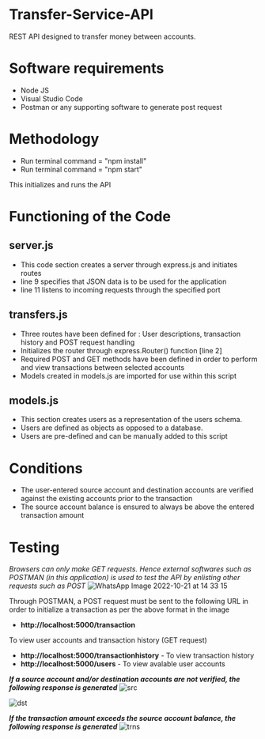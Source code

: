 # Transfer-Service-API
REST API designed to transfer money between accounts.

# Software requirements

- Node JS
- Visual Studio Code
- Postman or any supporting software to generate post request

# Methodology

- Run terminal command = "npm install"
- Run terminal command = "npm start"

This initializes and runs the API

# Functioning of the Code

## server.js
  - This code section creates a server through express.js and initiates routes
  - line 9 specifies that JSON data is to be used for the application
  - line 11 listens to incoming requests through the specified port  

## transfers.js  
  - Three routes have been defined for : User descriptions, transaction history and POST request handling
  - Initializes the router through express.Router() function [line 2]
  - Required POST and GET methods have been defined in order to perform and view transactions between selected accounts
  - Models created in models.js are imported for use within this script

## models.js
  - This section creates users as a representation of the users schema. 
  - Users are defined as objects as opposed to a database. 
  - Users are pre-defined and can be manually added to this script

# Conditions
 - The user-entered source account and destination accounts are verified against the existing accounts prior to the transaction
 - The source account balance is ensured to always be above the entered transaction amount


# Testing
 
*Browsers can only make GET requests. Hence external softwares such as POSTMAN (in this application) is used to test the API by enlisting other requests such as POST*
 ![WhatsApp Image 2022-10-21 at 14 33 15](https://user-images.githubusercontent.com/116296589/197167613-554b75f4-9063-4302-b469-d199c22aaa85.jpg)

Through POSTMAN, a POST request must be sent to the following URL in order to initialize a transaction as per the above format in the image
 - **http://localhost:5000/transaction**


To view user accounts and transaction history (GET request)
- **http://localhost:5000/transactionhistory** - To view transaction history
- **http://localhost:5000/users** - To view avalable user accounts

***If a source account and/or destination accounts are not verified, the following response is generated***
![src](https://user-images.githubusercontent.com/116296589/197173596-566b6300-5279-4bc1-87d1-1ed820d8be25.jpg)

![dst](https://user-images.githubusercontent.com/116296589/197173665-b1e466da-c856-4de7-940a-47270b3238b7.jpg)

***If the transaction amount exceeds the source account balance, the following response is generated***
![trns](https://user-images.githubusercontent.com/116296589/197173694-998c900c-c703-440f-a076-a9e7dd52d9fd.jpg)




